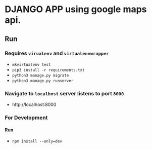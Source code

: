 # DJANGO APP using google maps api. 

## Run

### Requires `virualenv` and `virtualenvwrapper`

-   `mkvirtualenv test`
-   `pip3 install -r requirements.txt`
-   `python3 manage.py migrate`
-   `python3 manage.py runserver`


### Navigate to `localhost` server listens to port `8000`

- http://localhost:8000

### For Development

#### Run
- `npm install --only=dev`
